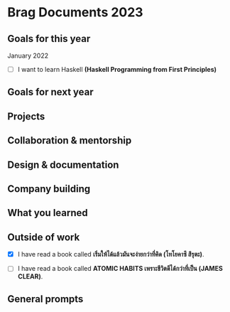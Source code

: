 # Brag Documents 2023

## Goals for this year

[comment]: # (* List the major goals here!)

January 2022
* [ ] I want to learn Haskell **(Haskell Programming from First Principles)**

## Goals for next year

[comment]: # (* If it's getting towards the end of the year, maybe start writing down what might be the goals for next year.)

## Projects

## Collaboration & mentorship

## Design & documentation

## Company building

## What you learned

## Outside of work

* [x] I have read a book called **เริ่มให้ได้แล้วมันจะง่ายกว่าที่คิด (โทโยคาซึ สึรุตะ)**.

* [ ] I have read a book called **ATOMIC HABITS เพราะชีวิตดีได้กว่าที่เป็น (JAMES CLEAR)**.

## General prompts
